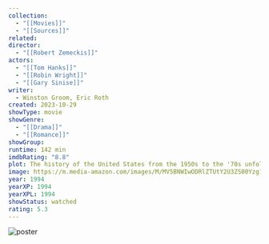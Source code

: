```yaml
---
collection:
  - "[[Movies]]"
  - "[[Sources]]"
related: 
director:
  - "[[Robert Zemeckis]]"
actors:
  - "[[Tom Hanks]]"
  - "[[Robin Wright]]"
  - "[[Gary Sinise]]"
writer:
  - Winston Groom, Eric Roth
created: 2023-10-29
showType: movie
showGenre:
  - "[[Drama]]"
  - "[[Romance]]"
showGroup: 
runtime: 142 min
imdbRating: "8.8"
plot: The history of the United States from the 1950s to the '70s unfolds from the perspective of an Alabama man with an IQ of 75, who yearns to be reunited with his childhood sweetheart.
image: https://m.media-amazon.com/images/M/MV5BNWIwODRlZTUtY2U3ZS00Yzg1LWJhNzYtMmZiYmEyNmU1NjMzXkEyXkFqcGdeQXVyMTQxNzMzNDI@._V1_SX300.jpg
year: 1994
yearXP: 1994
yearXPL: 1994
showStatus: watched
rating: 5.3
---
```

![poster](https://m.media-amazon.com/images/M/MV5BNWIwODRlZTUtY2U3ZS00Yzg1LWJhNzYtMmZiYmEyNmU1NjMzXkEyXkFqcGdeQXVyMTQxNzMzNDI@._V1_SX300.jpg)


